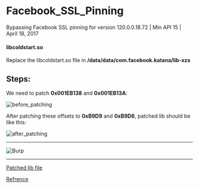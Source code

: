 # Facebook_SSL_Pinning
Bypassing Facebook SSL pinning for version 120.0.0.18.72 | Min API 15 | April 18, 2017


#### libcoldstart.so

Replace the libcoldstart.so file in **/data/data/com.facebook.katana/lib-xzs**



## Steps:



We need to patch **0x001EB138** and **0x001EB13A**:

![before_patching](https://raw.githubusercontent.com/pouyadarabi/Facebook_SSL_Pinning/master/before.jpg)


After patching these offsets to **0xB9D9** and **0xB9D6**, patched lib should be like this:


![after_patching](https://raw.githubusercontent.com/pouyadarabi/Facebook_SSL_Pinning/master/after.jpg)

---

![Burp](https://raw.githubusercontent.com/pouyadarabi/Facebook_SSL_Pinning/master/burp.png)

---



[Patched lib file](https://github.com/pouyadarabi/Facebook_SSL_Pinning/blob/master/libcoldstart.so)

[Refrence](https://serializethoughts.com/2016/08/18/bypassing-ssl-pinning-in-android-applications/)

